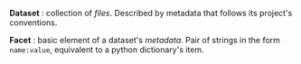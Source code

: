 __Dataset__
: collection of _files_. Described by metadata that follows its project's conventions.

__Facet__
: basic element of a dataset's _metadata_. Pair of strings in the form `name:value`, equivalent to a python dictionary's item.
